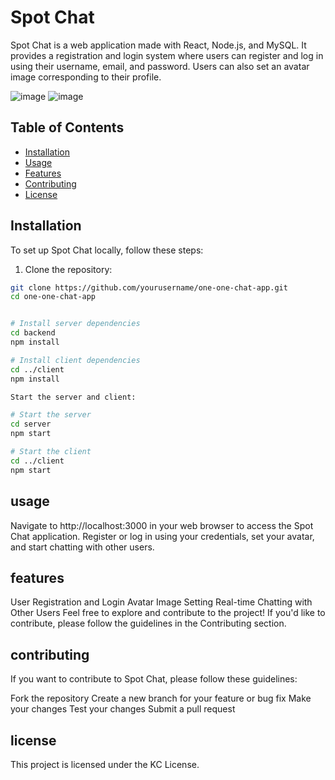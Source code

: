 # Spot Chat

Spot Chat is a web application made with React, Node.js, and MySQL. It provides a registration and login system where users can register and log in using their username, email, and password. Users can also set an avatar image corresponding to their profile.

![image](https://github.com/Shrivatsa2003/one-one-chat-app/assets/97290913/cb4e6c55-2ac7-4a5f-9304-6e3e492c04ca)
![image](https://github.com/Shrivatsa2003/one-one-chat-app/assets/97290913/d8813e6d-ec5a-4f92-b29a-f8f3ec475db9)

## Table of Contents

- [Installation](#installation)
- [Usage](#usage)
- [Features](#features)
- [Contributing](#contributing)
- [License](#license)

## Installation

To set up Spot Chat locally, follow these steps:

1. Clone the repository:

```bash
git clone https://github.com/yourusername/one-one-chat-app.git
cd one-one-chat-app


# Install server dependencies
cd backend
npm install

# Install client dependencies
cd ../client
npm install

Start the server and client:

# Start the server
cd server
npm start

# Start the client
cd ../client
npm start
```
## usage
Navigate to http://localhost:3000 in your web browser to access the Spot Chat application. Register or log in using your credentials, set your avatar, and start chatting with other users.

## features
User Registration and Login
Avatar Image Setting
Real-time Chatting with Other Users
Feel free to explore and contribute to the project! If you'd like to contribute, please follow the guidelines in the Contributing section.

## contributing
If you want to contribute to Spot Chat, please follow these guidelines:

Fork the repository
Create a new branch for your feature or bug fix
Make your changes
Test your changes
Submit a pull request

## license
This project is licensed under the KC License.